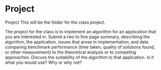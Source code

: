 Project
=======

Project
This will be the folder for the class project. 

The project for the class is to implement an algorithm for an application that you are interested in. Submit a two to five page summary,
describing the algorithm, the application, issues that arose in implementation, and data comparing benchmark performance (time taken, quality
of solutions found, or other measurement) to the theoretical analysis or
to competing approaches. Discuss the suitability of the algorithm to that
application. Is it what you would use? Why or why not?
